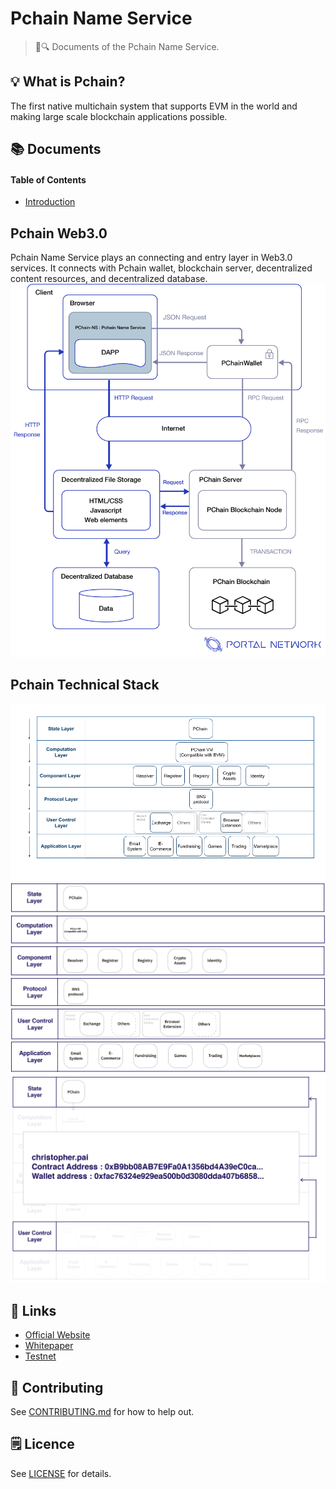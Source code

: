 # Pchain Name Service

> 📖🔍 Documents of the Pchain Name Service.

## 💡 What is Pchain?
The first native multichain system that supports EVM in the world and making large scale blockchain applications possible.

## 📚 Documents

#### Table of Contents
- [Introduction](./docs/INTRODUCTION.md)

## Pchain Web3.0
Pchain Name Service plays an connecting and entry layer in Web3.0 services. It connects with Pchain wallet, blockchain server, decentralized content resources, and decentralized database. 
![web3](./assets/web3.png)

## Pchain Technical Stack
![technical stack](./assets/1.png)
![state layer](./assets/1-02.png)
![computation layer](./assets/1-03.png)
![component layer](./assets/1-04.png)
![protocol layer](./assets/1-05.png)
![user control layer](./assets/1-06.png)
![application layer](./assets/1-07.png)
![contract](./assets/1-08.png)

## 🔗 Links
- [Official Website](https://pchain.org/)
- [Whitepaper](https://pchain.org/js/generic/web/viewer.html)
- [Testnet](https://testnet.pchain.org/)

## 📣 Contributing
See [CONTRIBUTING.md](./CONTRIBUTING.md) for how to help out.

## 🗒 Licence
See [LICENSE](./LICENSE) for details.

